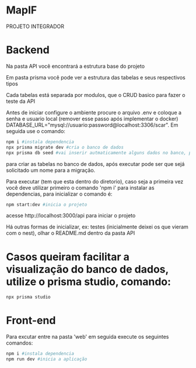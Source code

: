 # MapIF
PROJETO INTEGRADOR

# Backend

Na pasta API você encontrará a estrutura base do projeto

Em pasta prisma você pode ver a estrutura das tabelas e seus respectivos tipos

Cada tabelas está separada por modulos, que o CRUD basico para fazer o teste da API

Antes de iniciar configure o ambiente procure o arquivo .env e coloque a senha e usuario local (remover esse passo após implementar o docker) DATABASE_URL="mysql://usuario:password@localhost:3306/scar". Em seguida use o comando: 
```bash
npm i #instala dependencia
npx prisma migrate dev #cria o banco de dados
npx prisma db seed #vai inserir autmaticamente alguns dados no banco, par anão terem que ser cadastrado na mão
``` 
para criar as tabelas no banco de dados, após executar pode ser que sejá solicitado um nome para a migração.

Para executar (tem que esta dentro do diretorio), caso seja a primeira vez você deve utilizar primeiro o comando 'npm i' para instalar as dependencias, para inicializar o comando é:

```bash
npm start:dev #inicia o projeto
``` 
acesse http://localhost:3000/api para iniciar o projeto

Há outras formas de inicializar, ex: testes (inicialmente deixei os que vieram com o nest), olhar o README.md dentro da pasta API

# Casos queiram facilitar a visualização do banco de dados, utilize o prisma studio, comando:
```bash
npx prisma studio
``` 

# Front-end

Para excutar entre na pasta 'web' em seguida execute os seguintes comandos:

```bash
npm i #instala dependencia
npm run dev #inicia a aplicação
``` 